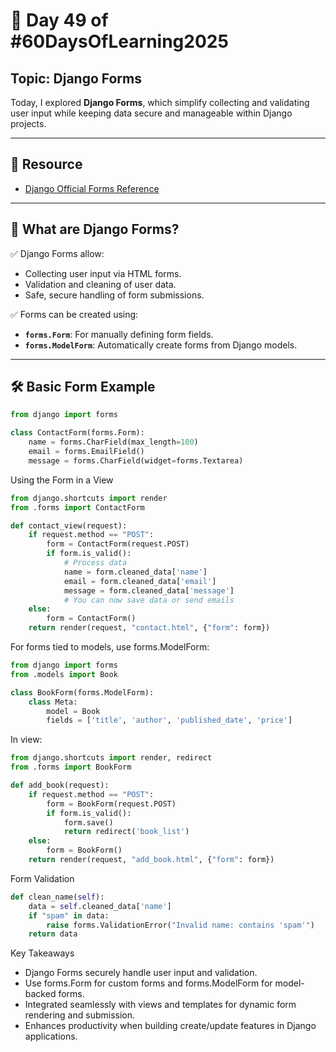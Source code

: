 # 📘 Day 49 of #60DaysOfLearning2025

## Topic: Django Forms

Today, I explored **Django Forms**, which simplify collecting and validating user input while keeping data secure and manageable within Django projects.

---

## 🔗 Resource

- [Django Official Forms Reference](https://docs.djangoproject.com/en/stable/ref/forms/)

---

## 🧠 What are Django Forms?

✅ Django Forms allow:
- Collecting user input via HTML forms.
- Validation and cleaning of user data.
- Safe, secure handling of form submissions.

✅ Forms can be created using:
- **`forms.Form`**: For manually defining form fields.
- **`forms.ModelForm`**: Automatically create forms from Django models.

---

## 🛠️ Basic Form Example

```python
from django import forms

class ContactForm(forms.Form):
    name = forms.CharField(max_length=100)
    email = forms.EmailField()
    message = forms.CharField(widget=forms.Textarea)
```

Using the Form in a View

```python
from django.shortcuts import render
from .forms import ContactForm

def contact_view(request):
    if request.method == "POST":
        form = ContactForm(request.POST)
        if form.is_valid():
            # Process data
            name = form.cleaned_data['name']
            email = form.cleaned_data['email']
            message = form.cleaned_data['message']
            # You can now save data or send emails
    else:
        form = ContactForm()
    return render(request, "contact.html", {"form": form})
```

For forms tied to models, use forms.ModelForm:

```python
from django import forms
from .models import Book

class BookForm(forms.ModelForm):
    class Meta:
        model = Book
        fields = ['title', 'author', 'published_date', 'price']
```

In view:

```python
from django.shortcuts import render, redirect
from .forms import BookForm

def add_book(request):
    if request.method == "POST":
        form = BookForm(request.POST)
        if form.is_valid():
            form.save()
            return redirect('book_list')
    else:
        form = BookForm()
    return render(request, "add_book.html", {"form": form})
```

Form Validation

```python
def clean_name(self):
    data = self.cleaned_data['name']
    if "spam" in data:
        raise forms.ValidationError("Invalid name: contains 'spam'")
    return data
```

Key Takeaways

- Django Forms securely handle user input and validation.
- Use forms.Form for custom forms and forms.ModelForm for model-backed forms.
- Integrated seamlessly with views and templates for dynamic form rendering and submission.
- Enhances productivity when building create/update features in Django applications.